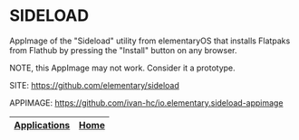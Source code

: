 # SIDELOAD
 
 AppImage of the "Sideload" utility from elementaryOS that installs Flatpaks from Flathub by pressing the "Install" button on any browser.

 NOTE, this AppImage may not work. Consider it a prototype.
 
 SITE: https://github.com/elementary/sideload
 
 APPIMAGE: https://github.com/ivan-hc/io.elementary.sideload-appimage

 | [Applications](https://portable-linux-apps.github.io/apps.html) | [Home](https://portable-linux-apps.github.io)
 | --- | --- |
